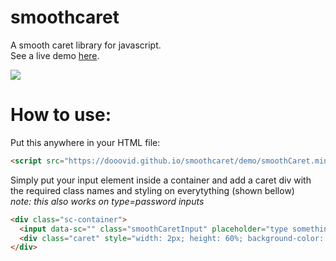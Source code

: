 # smoothcaret
A smooth caret library for javascript. <br />
See a live demo <a href="https://dooovid.github.io/smoothcaret/demo/index.html">here</a>.

<img src="https://dooovid.github.io/smoothcaret/demo/demo.gif"></img>

# How to use:

Put this anywhere in your HTML file:
```html
<script src="https://dooovid.github.io/smoothcaret/demo/smoothCaret.min.js" defer></script>
```

Simply put your input element inside a container and add a caret div with the required class names and styling on everytything (shown bellow)
<br />
*note: this also works on type=password inputs*
```html
<div class="sc-container">
  <input data-sc="" class="smoothCaretInput" placeholder="type something..." type="text" >
  <div class="caret" style="width: 2px; height: 60%; background-color: #00a6ff;" ></div>
</div>
```
